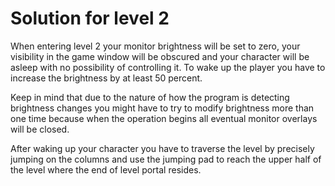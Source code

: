 # Solution for level 2

When entering level 2 your monitor brightness will be set to zero, your visibility in the game window will be obscured and your character will be asleep with no possibility of controlling it.
To wake up the player you have to increase the brightness by at least 50 percent.

Keep in mind that due to the nature of how the program is detecting brightness changes you might have to try to modify brightness more than one time because when the operation begins all eventual monitor overlays will be closed.

After waking up your character you have to traverse the level by precisely jumping on the columns and use the jumping pad to reach the upper half of the level where the end of level portal resides.

